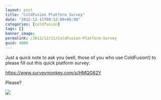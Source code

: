 ```yaml
---
layout: post
title: "ColdFusion Platform Survey"
date: "2012-12-11T09:12:00+06:00"
categories: [coldfusion]
tags: []
banner_image: 
permalink: /2012/12/11/ColdFusion-Platform-Survey
guid: 4806
---
```


Just a quick note to ask you (well, those of you who use ColdFusion!) to please fill out this quick platform survey:

<a href="https://www.surveymonkey.com/s/HMQG62Y">https://www.surveymonkey.com/s/HMQG62Y</a>

Please?

<img src="https://static.raymondcamden.com/images/cute-kittenweee1.jpg" />
